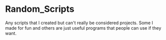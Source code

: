 # Random_Scripts

Any scripts that I created but can't really be considered projects. Some I made for fun and others are just useful programs that people can use if they want.
